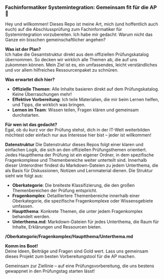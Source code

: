 ### Fachinformatiker Systemintegration: Gemeinsam fit für die AP 🚀

Hey und willkommen! Dieses Repo ist meine Art, mich (und hoffentlich auch euch) auf die Abschlussprüfung zum Fachinformatiker für Systemintegration vorzubereiten. Ich habe mir gedacht: Warum nicht das Ganze ein bisschen gemeinschaftlicher angehen?

**Was ist der Plan?**  
Ich habe die Gesamtstruktur direkt aus dem offiziellen Prüfungskatalog übernommen. So decken wir wirklich alle Themen ab, die auf uns zukommen können. Mein Ziel ist es, ein umfassendes, leicht verständliches und vor allem hilfreiches Ressourcenpaket zu schnüren.

**Was erwartet dich hier?**  
- **Offizielle Themen**: Alle Inhalte basieren direkt auf dem Prüfungskatalog. Keine Überraschungen mehr!
- **Effektive Vorbereitung**: Ich teile Materialien, die mir beim Lernen helfen, und Tipps, die wirklich was bringen.
- **Lernen im Team**: Wissen teilen, Fragen klären und gemeinsam durchstarten.

**Für wen ist das gedacht?**  
Egal, ob du kurz vor der Prüfung stehst, dich in der IT-Welt weiterbilden möchtest oder einfach nur aus Interesse hier bist – jeder ist willkommen!

**Datenstruktur**
Die Datenstruktur dieses Repos folgt einer klaren und einfachen Logik, die sich an den offiziellen Prüfungsthemen orientiert. Jedes Hauptthema der Prüfung ist ein eigener Ordner, in dem spezifische Fragenkomplexe und Themenbereiche weiter unterteilt sind. Innerhalb dieser Unterordner findest du Markdown-Dateien zu jedem Unterthema, die als Basis für Diskussionen, Notizen und Lernmaterial dienen. Die Struktur sieht wie folgt aus:
- **Oberkategorie**: Die breiteste Klassifizierung, die den großen Themenbereichen der Prüfung entspricht.
- **Fragenkomplex**: Detailliertere Themenbereiche innerhalb einer Oberkategorie, die spezifische Fragenkomplexe oder Wissensgebiete umfassen.
- **Hauptthema**: Konkrete Themen, die unter jedem Fragenkomplex behandelt werden.
- **Unterthema.md**: Markdown-Dateien für jedes Unterthema, die Raum für Inhalte, Erklärungen und Ressourcen bieten.

**/Oberkategorie/Fragenkomplex/Hauptthema/Unterthema.md**

**Komm ins Boot!**  
Deine Ideen, Beiträge und Fragen sind Gold wert. Lass uns gemeinsam dieses Projekt zum besten Vorbereitungstool für die AP machen.

Gemeinsam zur Ziellinie – auf eine Prüfungsvorbereitung, die uns bestens gewappnet in den Prüfungstag starten lässt!
